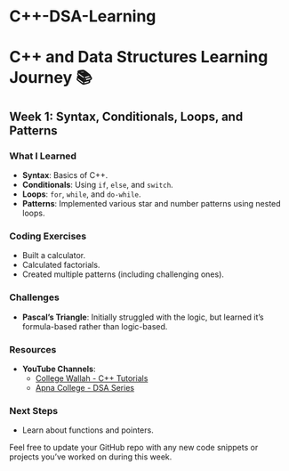 # C++-DSA-Learning
# C++ and Data Structures Learning Journey 📚

## Week 1: Syntax, Conditionals, Loops, and Patterns

### What I Learned
- **Syntax**: Basics of C++.
- **Conditionals**: Using `if`, `else`, and `switch`.
- **Loops**: `for`, `while`, and `do-while`.
- **Patterns**: Implemented various star and number patterns using nested loops.

### Coding Exercises
- Built a calculator.
- Calculated factorials.
- Created multiple patterns (including challenging ones).

### Challenges
- **Pascal’s Triangle**: Initially struggled with the logic, but learned it’s formula-based rather than logic-based.

### Resources
- **YouTube Channels**:
  - [College Wallah - C++ Tutorials](https://youtube.com/playlist?list=PLfBFe_nxOF-nN7wWmpMHg_ov3aQkpZnR7)
  - [Apna College - DSA Series](https://youtube.com/playlist?list=PL2_aWCzGMAwLL1dOFHDp1kT4rxpI3hoZo)

### Next Steps
- Learn about functions and pointers.

Feel free to update your GitHub repo with any new code snippets or projects you’ve worked on during this week.
